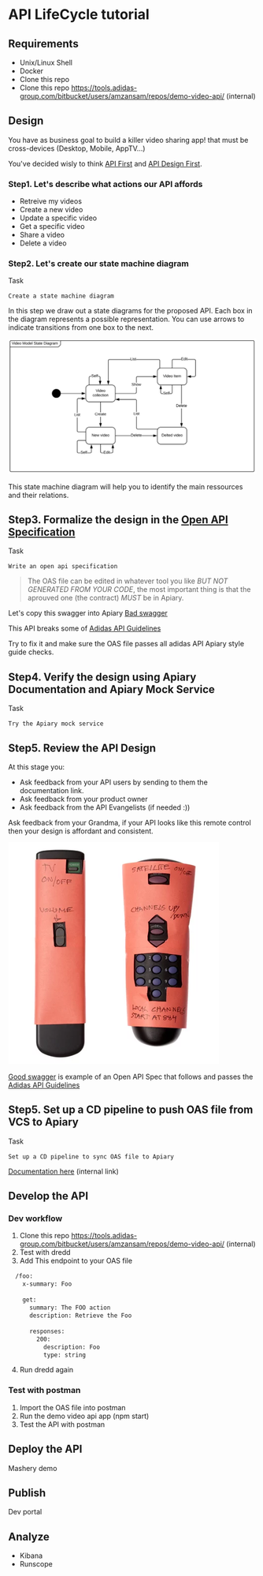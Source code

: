 # API LifeCycle tutorial

## Requirements

- Unix/Linux Shell
- Docker
- Clone this repo
- Clone this repo https://tools.adidas-group.com/bitbucket/users/amzansam/repos/demo-video-api/ (internal)

## Design

You have as business goal to build a killer video sharing app! that must be cross-devices (Desktop, Mobile, AppTV...)

You've decided wisly to think [API First](https://adidas-group.gitbooks.io/api-guidelines/content/core-principles/api-first.html) and [API Design First](https://adidas-group.gitbooks.io/api-guidelines/content/core-principles/design-maturity.html).

### Step1. Let's describe what actions our API affords

- Retreive my videos
- Create a new video
- Update a specific video
- Get a specific video
- Share a video
- Delete a video

### Step2. Let's create our state machine diagram

Task
```
Create a state machine diagram
```

In this step we draw out a state diagrams for the proposed API. Each box in the diagram represents a possible representation. You can use arrows to indicate transitions from one box to the next.

![Video Model state diagram](https://raw.githubusercontent.com/Amzani/api-lifecycle-tutorial/master/img/State_Diagram.png)

This state machine diagram will help you to identify the main ressources and their relations.

## Step3. Formalize the design in the [Open API Specification](http://swagger.io/specification/)

Task 
```
Write an open api specification
```

> The OAS file can be edited in whatever tool you like *BUT NOT GENERATED FROM YOUR CODE*, the most important thing is that the aprouved one (the contract) *MUST* be in Apiary.

Let's copy this swagger into Apiary
[Bad swagger](./swagger-bad.yml)

This API breaks some of [Adidas API Guidelines](https://www.gitbook.com/book/adidas-group/api-guidelines/details)

Try to fix it and make sure the OAS file passes all adidas API Apiary style guide checks.


## Step4. Verify the design using Apiary Documentation and Apiary Mock Service

Task
```
Try the Apiary mock service
```

## Step5. Review the API Design

At this stage you:

- Ask feedback from your API users by sending to them the documentation link.
- Ask feedback from your product owner
- Ask feedback from the API Evangelists (if needed :))

Ask feedback from your Grandma, if your API looks like this remote control then your design is affordant and consistent.

![Grandma Remote control](https://raw.githubusercontent.com/Amzani/api-lifecycle-tutorial/master/img/remote.webp)


[Good swagger](./swagger.yml) is example of an Open API Spec that follows and passes the [Adidas API Guidelines](https://www.gitbook.com/book/adidas-group/api-guidelines/details)


## Step5. Set up a CD pipeline to push OAS file from VCS to Apiary 

Task
```
Set up a CD pipeline to sync OAS file to Apiary
```

[Documentation here](https://tools.adidas-group.com/confluence/display/EA/%5BAPI+Design%5D+Set+up+the+CD+pipeline) (internal link)

## Develop the API

### Dev workflow

1. Clone this repo https://tools.adidas-group.com/bitbucket/users/amzansam/repos/demo-video-api/ (internal)
2. Test with dredd
3. Add This endpoint to your OAS file
```
  /foo:
    x-summary: Foo

    get:
      summary: The FOO action
      description: Retrieve the Foo

      responses:
        200:
          description: Foo
          type: string
```
4. Run dredd again

### Test with postman

1. Import the OAS file into postman
2. Run the demo video api app (npm start)
2. Test the API with postman

## Deploy the API

Mashery demo

## Publish

Dev portal


## Analyze

- Kibana
- Runscope





